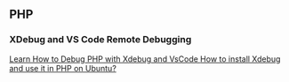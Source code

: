## PHP
### XDebug and VS Code Remote Debugging
[ Learn How to Debug PHP with Xdebug and VsCode ](https://www.cloudways.com/blog/php-debug/)
[How to install Xdebug and use it in PHP on Ubuntu?](https://linuxhint.com/install-xdebug-and-use-in-php-ubuntu/)